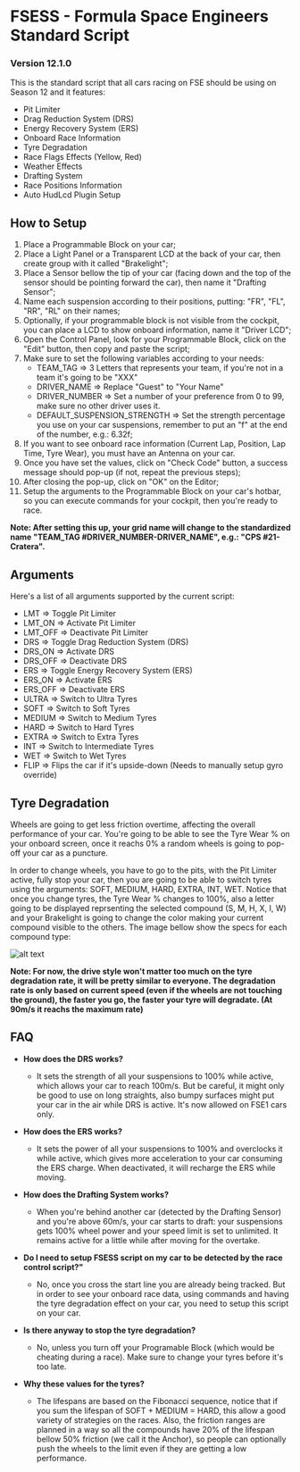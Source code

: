 # FSESS - Formula Space Engineers Standard Script

### Version 12.1.0

This is the standard script that all cars racing on FSE should be using on Season 12 and it features:
- Pit Limiter
- Drag Reduction System (DRS)
- Energy Recovery System (ERS)
- Onboard Race Information
- Tyre Degradation
- Race Flags Effects (Yellow, Red)
- Weather Effects
- Drafting System
- Race Positions Information
- Auto HudLcd Plugin Setup

## How to Setup
1. Place a Programmable Block on your car;
2. Place a Light Panel or a Transparent LCD at the back of your car, then create group with it called "Brakelight";
3. Place a Sensor bellow the tip of your car (facing down and the top of the sensor should be pointing forward the car), then name it "Drafting Sensor";
4. Name each suspension according to their positions, putting: "FR", "FL", "RR", "RL" on their names;
5. Optionally, if your programmable block is not visible from the cockpit, you can place a LCD to show onboard information, name it "Driver LCD";
6. Open the Control Panel, look for your Programmable Block, click on the "Edit" button, then copy and paste the script;
7. Make sure to set the following variables according to your needs:
   - TEAM_TAG => 3 Letters that represents your team, if you're not in a team it's going to be "XXX"
   - DRIVER_NAME => Replace "Guest" to "Your Name"
   - DRIVER_NUMBER => Set a number of your preference from 0 to 99, make sure no other driver uses it.
   - DEFAULT_SUSPENSION_STRENGTH => Set the strength percentage you use on your car suspensions, remember to put an "f" at the end of the number, e.g.: 6.32f;
8. If you want to see onboard race information (Current Lap, Position, Lap Time, Tyre Wear), you must have an Antenna on your car. 
9. Once you have set the values, click on "Check Code" button, a success message should pop-up (if not, repeat the previous steps);
10. After closing the pop-up, click on "OK" on the Editor;
11. Setup the arguments to the Programmable Block on your car's hotbar, so you can execute commands for your cockpit, then you're ready to race.

**Note: After setting this up, your grid name will change to the standardized name "TEAM_TAG #DRIVER_NUMBER-DRIVER_NAME", e.g.: "CPS #21-Cratera".**

## Arguments
Here's a list of all arguments supported by the current script:
- LMT     => Toggle Pit Limiter
- LMT_ON  => Activate Pit Limiter
- LMT_OFF => Deactivate Pit Limiter
- DRS     => Toggle Drag Reduction System (DRS)
- DRS_ON  => Activate DRS
- DRS_OFF => Deactivate DRS
- ERS     => Toggle Energy Recovery System (ERS)
- ERS_ON  => Activate ERS
- ERS_OFF => Deactivate ERS
- ULTRA   => Switch to Ultra Tyres
- SOFT    => Switch to Soft Tyres
- MEDIUM  => Switch to Medium Tyres
- HARD    => Switch to Hard Tyres
- EXTRA   => Switch to Extra Tyres
- INT     => Switch to Intermediate Tyres
- WET     => Switch to Wet Tyres
- FLIP    => Flips the car if it's upside-down (Needs to manually setup gyro override)

## Tyre Degradation
Wheels are going to get less friction overtime, affecting the overall performance of your car. You're going to be able to see the Tyre Wear % on your onboard screen, once it reachs 0% a random wheels is going to pop-off your car as a puncture.

In order to change wheels, you have to go to the pits, with the Pit Limiter active, fully stop your car, then you are going to be able to switch tyres using the arguments: SOFT, MEDIUM, HARD, EXTRA, INT, WET. Notice that once you change tyres, the Tyre Wear % changes to 100%, also a letter going to be displayed reprsenting the selected compound (S, M, H, X, I, W) and your Brakelight is going to change the color making your current compound visible to the others. The image bellow show the specs for each compound type:

![alt text](https://i.imgur.com/MpU0WFL.png)

**Note: For now, the drive style won't matter too much on the tyre degradation rate, it will be pretty similar to everyone. The degradation rate is only based on current speed (even if the wheels are not touching the ground), the faster you go, the faster your tyre will degradate. (At 90m/s it reachs the maximum rate)**

## FAQ
- **How does the DRS works?**
  - It sets the strength of all your suspensions to 100% while active, which allows your car to reach 100m/s. But be careful, it might only be good to use on long straights, also bumpy surfaces might put your car in the air while DRS is active. It's now allowed on FSE1 cars only.
  
- **How does the ERS works?**
  - It sets the power of all your suspensions to 100% and overclocks it while active, which gives more acceleration to your car consuming the ERS charge. When deactivated, it will recharge the ERS while moving.
  
- **How does the Drafting System works?**
  - When you're behind another car (detected by the Drafting Sensor) and you're above 60m/s, your car starts to draft: your suspensions gets 100% wheel power and your speed limit is set to unlimited. It remains active for a little while after moving for the overtake.
  
- **Do I need to setup FSESS script on my car to be detected by the race control script?"**
  - No, once you cross the start line you are already being tracked. But in order to see your onboard race data, using commands and having the tyre degradation effect on your car, you need to setup this script on your car.
  
- **Is there anyway to stop the tyre degradation?**
  - No, unless you turn off your Programable Block (which would be cheating during a race). Make sure to change your tyres before it's too late.

- **Why these values for the tyres?**
  - The lifespans are based on the Fibonacci sequence, notice that if you sum the lifespan of SOFT + MEDIUM = HARD, this allow a good variety of strategies on the races. Also, the friction ranges are planned in a way so all the compounds have 20% of the lifespan bellow 50% friction (we call it the Anchor), so people can optionally push the wheels to the limit even if they are getting a low performance.
